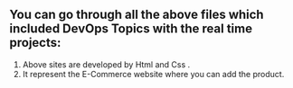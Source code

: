 ## You can go through all the above files which included DevOps Topics with the real time projects:
1. Above sites are developed by Html and Css .
2. It represent the E-Commerce website where you can add the product.


